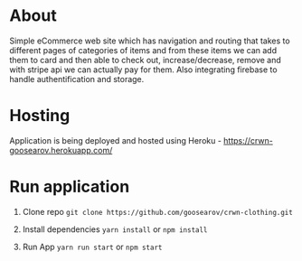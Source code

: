 # About
Simple eCommerce web site which has navigation and routing that takes to different pages of categories of items and from these items we can add them to card and then able to check out, increase/decrease, remove and with stripe api we can actually pay for them. Also integrating firebase to handle authentification and storage.

# Hosting
Application is being deployed and hosted using Heroku - https://crwn-goosearov.herokuapp.com/

# Run application
1. Clone repo 
`git clone https://github.com/goosearov/crwn-clothing.git`

2. Install dependencies 
`yarn install` or `npm install`

3. Run App
`yarn run start` or `npm start`